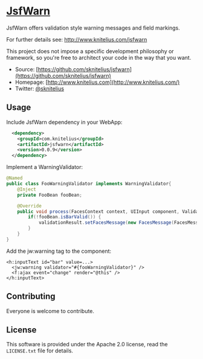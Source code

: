 # [JsfWarn](http://www.knitelius.com/jsfwarn/)

JsfWarn offers validation style warning messages and field markings.

For further details see: http://www.knitelius.com/jsfwarn

This project does not impose a specific development philosophy or
framework, so you're free to architect your code in the way that you want.

* Source: [https://github.com/sknitelius/jsfwarn](https://github.com/sknitelius/jsfwarn)
* Homepage: [http://www.knitelius.com](http://www.knitelius.com/)
* Twitter: [@sknitelius](https://twitter.com/sknitelius)

## Usage
Include JsfWarn dependency in your WebApp:
```xml
  <dependency>
    <groupId>com.knitelius</groupId>
    <artifactId>jsfwarn</artifactId>
    <version>0.0.9</version>
  </dependency>
```
Implement a WarningValidator:
```java
@Named
public class FooWarningValidator implements WarningValidator{
    @Inject
    private FooBean fooBean;

    @Override
    public void process(FacesContext context, UIInput component, ValidationResult validationResult) {
        if(!fooBean.isBarValid()) {
            validationResult.setFacesMessage(new FacesMessage(FacesMessage.SEVERITY_WARN, "FooBar", "This is a warning."));
        }
    }
}
```

Add the jw:warning tag to the component:
```xhtml
<h:inputText id="bar" value=...>
  <jw:warning validator="#{fooWarningValidator}" />
  <f:ajax event="change" render="@this" />
</h:inputText>
```


## Contributing

Everyone is welcome to contribute.

## License

This software is provided under the  Apache 2.0 license, read the `LICENSE.txt` file for details.
